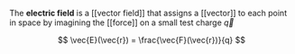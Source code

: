 The **electric field** is a [[vector field]] that assigns a [[vector]] to each point in space by imagining the [[force]] on a small test charge $\vec{q}$

$$
\vec{E}(\vec{r}) = \frac{\vec{F}(\vec{r})}{q}
$$